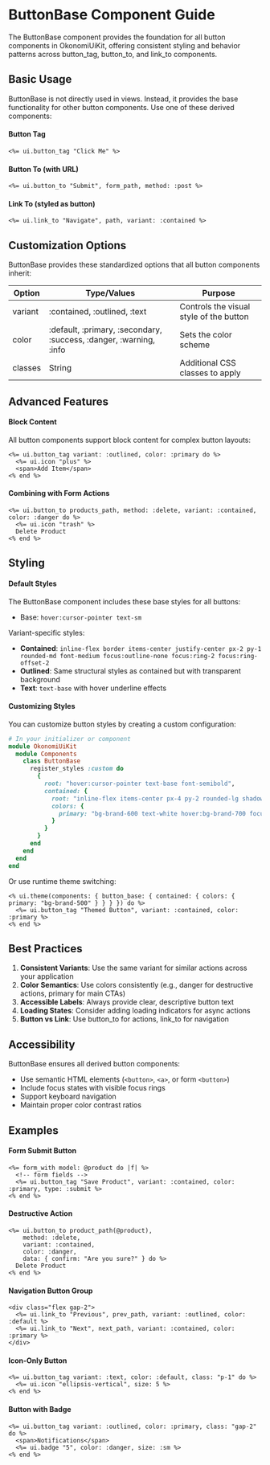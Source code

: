 # ButtonBase Component Guide

The ButtonBase component provides the foundation for all button components in OkonomiUiKit, offering consistent styling and behavior patterns across button_tag, button_to, and link_to components.

## Basic Usage

ButtonBase is not directly used in views. Instead, it provides the base functionality for other button components. Use one of these derived components:

#### Button Tag
```erb
<%= ui.button_tag "Click Me" %>
```

#### Button To (with URL)
```erb
<%= ui.button_to "Submit", form_path, method: :post %>
```

#### Link To (styled as button)
```erb
<%= ui.link_to "Navigate", path, variant: :contained %>
```

## Customization Options

ButtonBase provides these standardized options that all button components inherit:

| Option | Type/Values | Purpose |
|--------|-------------|---------|
| variant | :contained, :outlined, :text | Controls the visual style of the button |
| color | :default, :primary, :secondary, :success, :danger, :warning, :info | Sets the color scheme |
| classes | String | Additional CSS classes to apply |

## Advanced Features

#### Block Content
All button components support block content for complex button layouts:

```erb
<%= ui.button_tag variant: :outlined, color: :primary do %>
  <%= ui.icon "plus" %>
  <span>Add Item</span>
<% end %>
```

#### Combining with Form Actions
```erb
<%= ui.button_to products_path, method: :delete, variant: :contained, color: :danger do %>
  <%= ui.icon "trash" %>
  Delete Product
<% end %>
```

## Styling

#### Default Styles

The ButtonBase component includes these base styles for all buttons:
- Base: `hover:cursor-pointer text-sm`

Variant-specific styles:
- **Contained**: `inline-flex border items-center justify-center px-2 py-1 rounded-md font-medium focus:outline-none focus:ring-2 focus:ring-offset-2`
- **Outlined**: Same structural styles as contained but with transparent background
- **Text**: `text-base` with hover underline effects

#### Customizing Styles

You can customize button styles by creating a custom configuration:

```ruby
# In your initializer or component
module OkonomiUiKit
  module Components
    class ButtonBase
      register_styles :custom do
        {
          root: "hover:cursor-pointer text-base font-semibold",
          contained: {
            root: "inline-flex items-center px-4 py-2 rounded-lg shadow-sm",
            colors: {
              primary: "bg-brand-600 text-white hover:bg-brand-700 focus:ring-brand-500"
            }
          }
        }
      end
    end
  end
end
```

Or use runtime theme switching:

```erb
<% ui.theme(components: { button_base: { contained: { colors: { primary: "bg-brand-500" } } } }) do %>
  <%= ui.button_tag "Themed Button", variant: :contained, color: :primary %>
<% end %>
```

## Best Practices

1. **Consistent Variants**: Use the same variant for similar actions across your application
2. **Color Semantics**: Use colors consistently (e.g., danger for destructive actions, primary for main CTAs)
3. **Accessible Labels**: Always provide clear, descriptive button text
4. **Loading States**: Consider adding loading indicators for async actions
5. **Button vs Link**: Use button_to for actions, link_to for navigation

## Accessibility

ButtonBase ensures all derived button components:
- Use semantic HTML elements (`<button>`, `<a>`, or form `<button>`)
- Include focus states with visible focus rings
- Support keyboard navigation
- Maintain proper color contrast ratios

## Examples

#### Form Submit Button
```erb
<%= form_with model: @product do |f| %>
  <!-- form fields -->
  <%= ui.button_tag "Save Product", variant: :contained, color: :primary, type: :submit %>
<% end %>
```

#### Destructive Action
```erb
<%= ui.button_to product_path(@product), 
    method: :delete, 
    variant: :contained, 
    color: :danger,
    data: { confirm: "Are you sure?" } do %>
  Delete Product
<% end %>
```

#### Navigation Button Group
```erb
<div class="flex gap-2">
  <%= ui.link_to "Previous", prev_path, variant: :outlined, color: :default %>
  <%= ui.link_to "Next", next_path, variant: :contained, color: :primary %>
</div>
```

#### Icon-Only Button
```erb
<%= ui.button_tag variant: :text, color: :default, class: "p-1" do %>
  <%= ui.icon "ellipsis-vertical", size: 5 %>
<% end %>
```

#### Button with Badge
```erb
<%= ui.button_tag variant: :outlined, color: :primary, class: "gap-2" do %>
  <span>Notifications</span>
  <%= ui.badge "5", color: :danger, size: :sm %>
<% end %>
```
